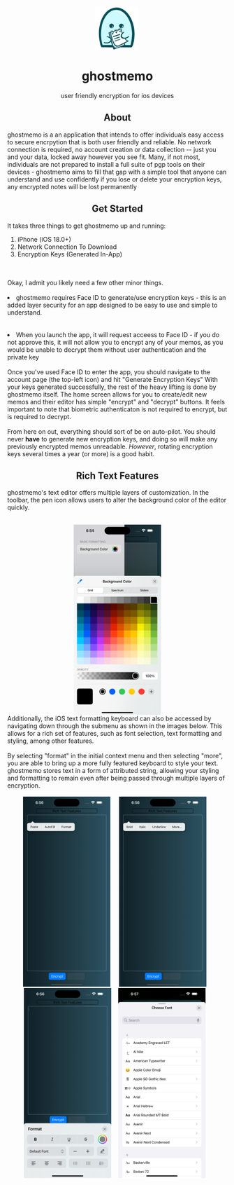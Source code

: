<html>
  <div class="title" align="center">
    <img src="ghostmemo_logo_alpha.png" width="100" height="100" /> 
    <h1>ghostmemo</h1>
    <p>user friendly encryption for ios devices</p>
  </div>
  <div class="about">
    <h2 align="center">About</h2>
    <p textAlign="leading">
      	ghostmemo is a an application that intends to offer individuals easy access to secure encrpytion that is both user friendly and reliable. 
				No network connection is required, no account creation or data collection -- just you and your data, locked away however you see fit.
        Many, if not most, individuals are not prepared to install a full suite of pgp tools on their devices - ghostmemo aims to fill that gap with a               simple tool that anyone can understand and use confidently
				if you lose or delete your encryption keys, any encrypted notes will be lost permanently
    </p>
  </div>
  <div class="quickstart">
    <h2 align="center">Get Started</h2>
    <p align="leading">
      It takes three things to get ghostmemo up and running:
      <ol>
        <li>iPhone (iOS 18.0+)</li>
        <li>Network Connection To Download</li>
        <li>Encryption Keys (Generated In-App)</li>
      </ol>
    <br><br/>
    Okay, I admit you likely need a few other minor things. 
    <br></br>
    <li>ghostmemo requires Face ID to generate/use encryption keys - this is an added layer security for an app designed to be easy to use and simple to understand.</li>
    <br></br>
    <li>When you launch the app, it will request acceess to Face ID - if you do not approve this, it will not allow you to encrypt any of your memos, as you would be unable to decrypt them without user authentication and the private key</li>
    <br>
    Once you've used Face ID to enter the app, you should navigate to the account page (the top-left icon) and hit "Generate Encryption Keys"
    With your keys generated successfully, the rest of the heavy lifting is done by ghostmemo itself. The home screen allows for you to create/edit new          memos and their editor has simple "encrypt" and "decrypt" buttons. It feels important to note that biometric authenticaton is not required to encrypt,       but is required to decrypt. 
    <br></br>
      From here on out, everything should sort of be on auto-pilot. You should never <b>have</b> to generate new encryption keys, and doing so will make any previously encrypted memos unreadable. <em>However</em>, rotating encryption keys several times a year (or more) is a good habit.
    </p>
  </div>
  <div class="styleguide">
    <h2 align="center">Rich Text Features</h2>
    <p>
      ghostmemo's text editor offers multiple layers of customization. In the toolbar, the pen icon allows users to alter the background color of the editor quickly. <br></br>
	  <div align="center">
		<img src="bgColor.png" width="200" align="center"/> 
	  </div>
Additionally, the iOS text formatting keyboard can also be accessed by navigating down through the submenu as shown in the images below. This allows for a rich set of features, such as font selection, text formatting and styling, among other features. <br></br>
	  By selecting "format" in the initial context menu and then selecting "more", you are able to bring up a more fully featured keyboard to style your text. ghostmemo stores text in a form of attributed string, allowing your styling and formatting to remain even after being passed through multiple layers of encryption. 
	  <br></br>
<div class="imageDiv" align="center" >
 <img src="1contextMenu.png" width="200" /> &nbsp;&nbsp;&nbsp;
 <img src="2submenu.png" width="200" />&nbsp;&nbsp;&nbsp;
 <img src="3formatKeyboard.png" width="200" />&nbsp;&nbsp;&nbsp;
 <img src="4fontSelection.png" width="200" />&nbsp;&nbsp;&nbsp;

</div>
    </p>
  </div>
</html>
